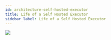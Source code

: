 ```yaml
---
id: architecture-self-hosted-executor
title: Life of a Self Hosted Executor
sidebar_label: Life of a Self Hosted Executor
---
```


![](architecture/architecture-self-hosted-executor.png)
